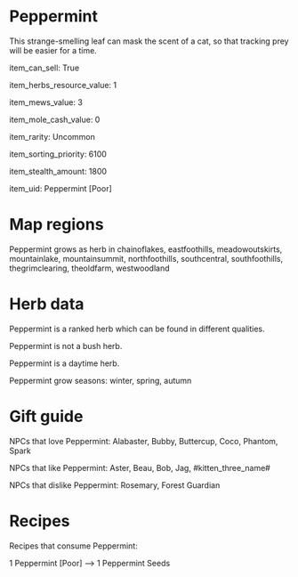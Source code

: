 # Peppermint

This strange-smelling leaf can mask the scent of a cat, so that tracking prey will be easier for a time.

item_can_sell: True

item_herbs_resource_value: 1

item_mews_value: 3

item_mole_cash_value: 0

item_rarity: Uncommon

item_sorting_priority: 6100

item_stealth_amount: 1800

item_uid: Peppermint [Poor]

# Map regions

Peppermint grows as herb in chainoflakes, eastfoothills, meadowoutskirts, mountainlake, mountainsummit, northfoothills, southcentral, southfoothills, thegrimclearing, theoldfarm, westwoodland

# Herb data

Peppermint is a ranked herb which can be found in different qualities.

Peppermint is not a bush herb.

Peppermint is a daytime herb.

Peppermint grow seasons: winter, spring, autumn

# Gift guide

NPCs that love Peppermint: Alabaster, Bubby, Buttercup, Coco, Phantom, Spark

NPCs that like Peppermint: Aster, Beau, Bob, Jag, #kitten_three_name#

NPCs that dislike Peppermint: Rosemary, Forest Guardian

# Recipes

Recipes that consume Peppermint:

1 Peppermint [Poor] --> 1 Peppermint Seeds